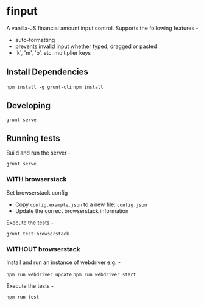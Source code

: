 # finput

A vanilla-JS financial amount input control. Supports the following features -

* auto-formatting
* prevents invalid input whether typed, dragged or pasted
* 'k', 'm', 'b', etc. multiplier keys

## Install Dependencies

`npm install -g grunt-cli`
`npm install`

## Developing

`grunt serve`

## Running tests

Build and run the server -

`grunt serve`

### WITH browserstack

Set browserstack config

- Copy `config.example.json` to a new file: `config.json`
- Update the correct browserstack information

Execute the tests -

`grunt test:browserstack`

### WITHOUT browserstack

Install and run an instance of webdriver e.g. -

`npm run webdriver update`
`npm run webdriver start`

Execute the tests -

`npm run test`
